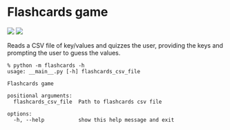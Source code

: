 # Flashcards game

[<img src="https://img.shields.io/badge/license-MIT-lightgrey.svg?maxAge=2592000">](https://raw.githubusercontent.com/caarmen/flashcards/main/LICENSE)
[<img src="https://github.com/caarmen/flashcards/actions/workflows/tests.yml/badge.svg">](https://github.com/caarmen/flashcards/actions?query=workflow%3A%22Run+tests%22++)


Reads a CSV file of key/values and quizzes the user, providing the
keys and prompting the user to guess the values.

```commandline
% python -m flashcards -h
usage: __main__.py [-h] flashcards_csv_file

Flashcards game

positional arguments:
  flashcards_csv_file  Path to flashcards csv file

options:
  -h, --help           show this help message and exit
```
